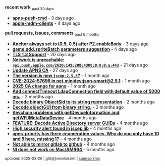 **recent work** <sub>past 30 days</sub>

  - **[apns-push-cmd](https://github.com/petarov/apns-push-cmd)** - 3 days ago
  - **[apple-mdm-clients](https://github.com/petarov/apple-mdm-clients)** - 4 days ago

**pull requests, issues, comments** <sub>past 6 months</sub>

  - **[Anchor always set to (0.5, 0.5) after P2.enableBody](https://github.com/phaserjs/phaser/issues/938)** - 3 days ago
  - **[game.add.spriteBatch parameters suggestion](https://github.com/phaserjs/phaser/issues/1000)** - 4 days ago
  - **[TLS 1.3 Support](https://github.com/eclipse-vertx/vert.x/issues/2729#issuecomment-2701144322)** - 20 days ago
  - **[Network is unreachable: `api.push.apple.com/2620:149:208:4308:0:0:0:a:443`](https://github.com/jchambers/pushy/issues/1044#issuecomment-2698360200)** - 21 days ago
  - **[Update APNS CA](https://github.com/petarov/apns-push-cmd/issues/11)** - 27 days ago
  - **[The version is now `jscep-2.5.8`?](https://github.com/seize-the-dave/jscep/issues/364)** - 1 month ago
  - **[CVE-2024-57699 in net.minidev:json-smart@2.5.1](https://github.com/AzureAD/microsoft-authentication-library-for-java/issues/908#issuecomment-2666788607)** - 1 month ago
  - **[2025 CA change for apns](https://github.com/jchambers/pushy/issues/1098#issuecomment-2642780976)** - 1 month ago
  - **[Add connectTimeout LdapConnection field with default value of 5000 ms.](https://github.com/fengtan/ldap-explorer/pull/63)** - 2 months ago
  - **[Decode binary ObjectSid to its string representation](https://github.com/fengtan/ldap-explorer/pull/62)** - 2 months ago
  - **[Decode objectGUI from binary string.](https://github.com/fengtan/ldap-explorer/pull/60#issuecomment-2560302176)** - 3 months ago
  - **[Keychain problems with getDeviceInformation and getWPJMetaDataDevice](https://github.com/AzureAD/microsoft-authentication-library-for-objc/issues/2393)** - 4 months ago
  - **[FEATURE: Decode Active Directory server GUIDs](https://github.com/fengtan/ldap-explorer/issues/33#issuecomment-2483148204)** - 4 months ago
  - **[High security alert found in jscep lib](https://github.com/seize-the-dave/jscep/issues/304#issuecomment-2468942681)** - 4 months ago
  - **[apns-priority has three enumeration values. Why do you only have 10 and 5 here, missing 1?](https://github.com/jchambers/pushy/issues/1088#issuecomment-2454831973)** - 4 months ago
  - **[Not able to mirror gitlab to github](https://github.com/cooperspencer/gickup/issues/200#issuecomment-2440167283)** - 4 months ago
  - **[NI does not work on Mac/AMR64 ](https://github.com/mukel/llama3.java/issues/19#issuecomment-2414532091)** - 5 months ago

<sub>updated: 2025-03-26 | gh(@]vexelon.net | [sponsorship](https://liberapay.com/petarov)</sub>